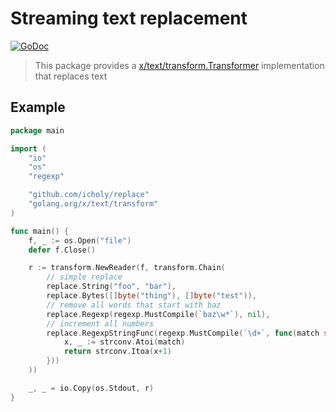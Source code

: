 # Streaming text replacement

[![GoDoc](https://godoc.org/github.com/icholy/replace?status.svg)](https://godoc.org/github.com/icholy/replace)

> This package provides a [x/text/transform.Transformer](https://godoc.org/golang.org/x/text/transform#Transformer)
> implementation that replaces text

## Example

``` go
package main

import (
	"io"
	"os"
	"regexp"

	"github.com/icholy/replace"
	"golang.org/x/text/transform"
)

func main() {
	f, _ := os.Open("file")
	defer f.Close()

	r := transform.NewReader(f, transform.Chain(
		// simple replace
		replace.String("foo", "bar"),
		replace.Bytes([]byte("thing"), []byte("test")),
		// remove all words that start with baz
		replace.Regexp(regexp.MustCompile(`baz\w*`), nil),
		// increment all numbers
		replace.RegexpStringFunc(regexp.MustCompile(`\d+`, func(match string) string {
			x, _ := strconv.Atoi(match)
			return strconv.Itoa(x+1)
		}))
	))

	_, _ = io.Copy(os.Stdout, r)
}
```
